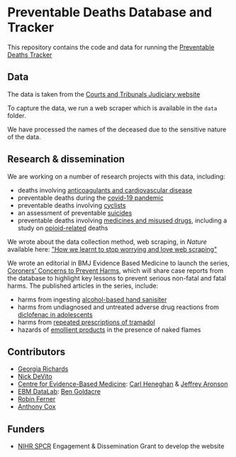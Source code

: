 # Preventable Deaths Database and Tracker

This repository contains the code and data for running the [Preventable Deaths Tracker](http://preventabledeathstracker.net)

## Data

The data is taken from the [Courts and Tribunals Judiciary website](https://www.judiciary.uk/subject/prevention-of-future-deaths/)

To capture the data, we run a web scraper which is available in the `data` folder. 

We have processed the names of the deceased due to the sensitive nature of the data.  


## Research & dissemination 

We are working on a number of research projects with this data, including:
* deaths involving [anticoagulants and cardiovascular disease](https://www.medrxiv.org/content/10.1101/2021.04.28.21256272v2)
* preventable deaths during the [covid-19 pandemic](https://www.medrxiv.org/content/10.1101/2021.07.15.21260589v1)
* preventable deaths involving [cyclists](https://secureservercdn.net/160.153.138.71/ipa.75a.myftpupload.com/wp-content/uploads/2021/09/GCHU-Report-Preventable-Deaths-involving-Cycling-in-England-and-Wales.pdf)
* an assessment of preventable [suicides](https://osf.io/ad4up/)
* preventable deaths involving [medicines and misused drugs](https://osf.io/wq7g5/), including a study on [opioid-related](https://osf.io/ecz4r/) deaths

We wrote about the data collection method, web scraping, in *Nature* available here: ["How we learnt to stop worrying and love web scraping"](https://www.nature.com/articles/d41586-020-02558-0)

We wrote an editorial in BMJ Evidence Based Medicine to launch the series, [Coroners' Concerns to Prevent Harms](https://ebm.bmj.com/content/early/2021/01/10/bmjebm-2020-111567), which will share case reports from the database to highlight key lessons to prevent serious non-fatal and fatal harms. The published articles in the series, include:
* harms from ingesting [alcohol-based hand sanisiter](https://ebm.bmj.com/content/26/2/65)
* harms from undiagnosed and untreated adverse drug reactions from [diclofenac in adolescents](https://ebm.bmj.com/content/early/2021/02/09/bmjebm-2020-111640)
* harms from [repeated prescriptions of tramadol](https://ebm.bmj.com/content/early/2021/03/11/bmjebm-2020-111661)
* hazards of [emollient products](https://ebm.bmj.com/content/26/3/131.full) in the presence of naked flames


## Contributors 
* [Georgia Richards](https://www.phc.ox.ac.uk/team/georgia-richards) 
* [Nick DeVito](https://www.phc.ox.ac.uk/team/nicholas-devito) 
* [Centre for Evidence-Based Medicine](https://www.cebm.ox.ac.uk/): [Carl Heneghan](https://www.phc.ox.ac.uk/team/carl-heneghan) & [Jeffrey Aronson](https://www.phc.ox.ac.uk/team/jeffrey-aronson)
* [EBM DataLab](https://ebmdatalab.net/): [Ben Goldacre](https://www.phc.ox.ac.uk/team/ben-goldacre)
* [Robin Ferner](https://www.birmingham.ac.uk/staff/profiles/clinical-sciences/Ferner-Robin.aspx) 
* [Anthony Cox](http://anthonycox.org/about/)

## Funders
* [NIHR SPCR](https://www.spcr.nihr.ac.uk/) Engagement & Dissemination Grant to develop the website 
